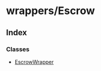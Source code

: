 # wrappers/Escrow

## Index

### Classes

* [EscrowWrapper](../classes/_wrappers_escrow_.escrowwrapper.md)

